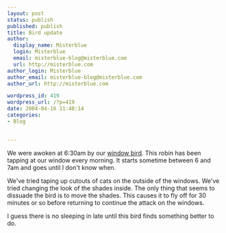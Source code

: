 ```yaml
---
layout: post
status: publish
published: publish
title: Bird update
author:
  display_name: Misterblue
  login: Misterblue
  email: misterblue-blog@misterblue.com
  url: http://misterblue.com
author_login: Misterblue
author_email: misterblue-blog@misterblue.com
author_url: http://misterblue.com

wordpress_id: 419
wordpress_url: /?p=419
date: 2004-04-16 11:40:14
categories:
- Blog


---
```

<p>
We were awoken at 6:30am by our
<a href="http://www.misterblue.com/mt/archives/20040411-birds_at_the_window.html">window bird</a>.
This robin has been tapping at our window every morning.
It starts sometime between 6 and 7am and goes until I don't know when.
</p>
<p>
We've tried taping up cutouts of cats on the outside of the windows.
We've tried changing the look of the shades inside.
The only thing that seems to dissuade the bird is to move the shades.
This causes it to fly off for 30 minutes or so before returning to continue the
attack on the windows.
</p>
<p>
I guess there is no sleeping in late until this bird finds something better to do.
</p>
